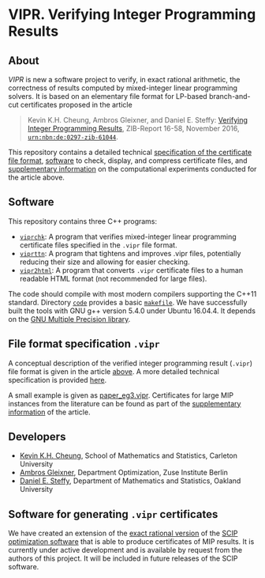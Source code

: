 # VIPR. Verifying Integer Programming Results

## About

*VIPR* is new a software project to verify, in exact rational arithmetic, the correctness of results computed by mixed-integer linear programming solvers.  It is based on an elementary file format for LP-based branch-and-cut certificates proposed in the article

> Kevin K.H. Cheung, Ambros Gleixner, and Daniel E. Steffy: [Verifying Integer Programming Results](http://nbn-resolving.de/urn:nbn:de:0297-zib-61044), ZIB-Report 16-58, November 2016, [`urn:nbn:de:0297-zib-61044`](http://nbn-resolving.de/urn:nbn:de:0297-zib-61044).

This repository contains a detailed technical [specification of the certificate file format](http://rawgit.com/ambros-gleixner/VIPR/master/cert_spec_v1_0.html), [software](code/) to check, display, and compress certificate files, and [supplementary information](experiments/) on the computational experiments conducted for the article above.


## Software

This repository contains three C++ programs:
- [`viprchk`](code/viprchk.cpp): A program that verifies mixed-integer linear programming certificate files specified in the `.vipr` file format.
- [`viprttn`](code/viprchk.cpp): A program that tightens and improves .vipr files, potentially reducing their size and allowing for easier checking.
- [`vipr2html`](code/viprchk.cpp): A program that converts `.vipr` certificate files to a human readable HTML format (not recommended for large files).

The code should compile with most modern compilers supporting the C++11 standard.  Directory [`code`](code/) provides a basic [`makefile`](code/makefile).  We have successfully built the tools with GNU g++ version 5.4.0 under Ubuntu 16.04.4.  It depends on the [GNU Multiple Precision library](https://gmplib.org/).


## File format specification `.vipr`

A conceptual description of the verified integer programming result (`.vipr`) file format is given in the article [above](http://nbn-resolving.de/urn:nbn:de:0297-zib-61044).  A more detailed technical specification is provided [here](http://rawgit.com/ambros-gleixner/VIPR/master/cert_spec_v1_0.html).

A small example is given as [paper_eg3.vipr](code/paper_eg3.vipr).  Certificates for large MIP instances from the literature can be found as part of the [supplementary information](experiments/) of the article.


## Developers

- [Kevin K.H. Cheung](https://carleton.ca/math/people/kevin-cheung/), School of Mathematics and Statistics, Carleton University
- [Ambros Gleixner](http://www.zib.de/gleixner), Department Optimization, Zuse Institute Berlin
- [Daniel E. Steffy](https://files.oakland.edu/users/steffy/web/), Department of Mathematics and Statistics, Oakland University


## Software for generating `.vipr` certificates

We have created an extension of the [exact rational version](http://scip.zib.de/#exact) of the [SCIP optimization software](http://scip.zib.de) that is able to produce certificates of MIP results.  It is currently under active development and is available by request from the authors of this project.  It will be included in future releases of the SCIP software.
